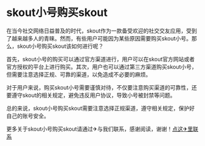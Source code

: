 # skout小号购买skout

在当今社交网络日益普及的时代，skout作为一款备受欢迎的社交交友应用，受到了越来越多人的青睐。然而，有些用户可能因为某些原因需要购买skout小号。那么，skout小号购买skout该如何进行呢？

首先，skout小号的购买可以通过官方渠道进行，用户可以在skout官方网站或者官方授权的平台上进行购买。其次，用户也可以通过第三方渠道购买skout小号，但需要注意选择正规、可靠的渠道，以免造成不必要的麻烦。

对于用户来说，购买skout小号需要谨慎对待，不仅要注意购买渠道的可靠性，还要遵守skout的相关规定，避免违反用户协议，导致小号被封禁等问题。

总的来说，skout小号购买skout需要注意选择正规渠道，遵守相关规定，保护好自己的账号安全。

更多关于skout小号购买skout请通过✈与我们联系，感谢阅读，谢谢！[点这✈里联系](https://ss.k02.cc)